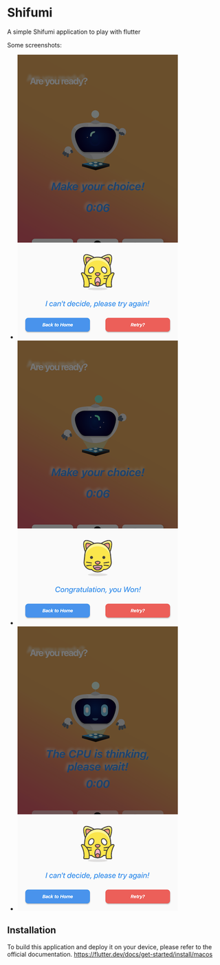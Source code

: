 # Shifumi
A simple Shifumi application to play with flutter

Some screenshots:
- ![Screen 1](https://github.com/misterfifi1/flutter_example_shifumi/blob/master/site/image_1.PNG)
- ![Player vs CPU](https://github.com/misterfifi1/flutter_example_shifumi/blob/master/site/image_2.PNG)
- ![CPU vs CPU](https://github.com/misterfifi1/flutter_example_shifumi/blob/master/site/image_3.PNG)

## Installation
To build this application and deploy it on your device, please refer to the official documentation.
  https://flutter.dev/docs/get-started/install/macos

